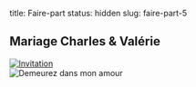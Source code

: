 title: Faire-part
status: hidden
slug: faire-part-5

## Mariage Charles & Valérie

[![Invitation]({static}/images/mariage/reception.jpg "Page précédente: Mariage")](faire-part-4.html)<br>
![Demeurez dans mon amour]({static}/images/mariage/demeurez_01.png)
